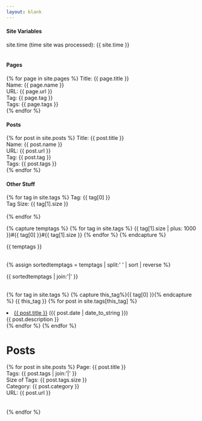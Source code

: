 ```yaml
---
layout: blank
---
```


<h4> Site Variables </h4>

site.time (time site was processed): {{ site.time }} <br><br>

<h4> Pages </h4>
{% for page in site.pages %}
  Title: {{ page.title }} <br>
  Name: {{ page.name }} <br>
  URL: {{ page.url }} <br>
  Tag: {{ page.tag }} <br>
  Tags: {{ page.tags }} <br>
{% endfor %}

<h4> Posts </h4>
{% for post in site.posts %}
  Title: {{ post.title }} <br>
  Name: {{ post.name }} <br>
  URL: {{ post.url }} <br>
  Tag: {{ post.tag }} <br>
  Tags: {{ post.tags }} <br>
{% endfor %}

<h4> Other Stuff </h4>

{% for tag in site.tags %}
  Tag: {{ tag[0] }} <br>
  Tag Size: {{ tag[1].size }} <br><br>
{% endfor %}

{% capture temptags %}
  {% for tag in site.tags %}
    {{ tag[1].size | plus: 1000 }}#{{ tag[0] }}#{{ tag[1].size }}
  {% endfor %}
{% endcapture %}

{{ temptags }} <br><br>

{% assign sortedtemptags = temptags | split:' ' | sort | reverse %}

{{ sortedtemptags | join:'|' }} <br><br>

{% for tag in site.tags %}
  {% capture this_tag%}{{ tag[0] }}{% endcapture %}
  {{ this_tag }}
  {% for post in site.tags[this_tag] %}
    <li><a href="{{ post.url }}">{{ post.title }}</a> ({{ post.date | date_to_string }})<br>
      {{ post.description }}
    </li>
  {% endfor %}
{% endfor %}

<h1> Posts </h1>

{% for post in site.posts %}
  Page: {{ post.title }} <br>
  Tags: {{ post.tags | join:'|' }} <br>
  Size of Tags: {{ post.tags.size }} <br>
  Category: {{ post.category }} <br>
  URL: {{ post.url }} <br>
  <br><br>
{% endfor %}
